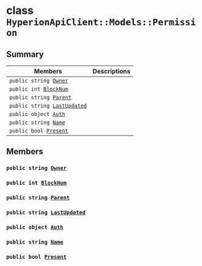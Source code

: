 # class `HyperionApiClient::Models::Permission` 

## Summary

 Members                        | Descriptions                                
--------------------------------|---------------------------------------------
`public string `[`Owner`](#class_hyperion_api_client_1_1_models_1_1_permission_1a2bb39ac02455d05833c5f88b6ddc87ee) | 
`public int `[`BlockNum`](#class_hyperion_api_client_1_1_models_1_1_permission_1a5c75360929c5cb4353443f5c28de94dd) | 
`public string `[`Parent`](#class_hyperion_api_client_1_1_models_1_1_permission_1a08af004a8b78a8e9eab64e7f1fda042c) | 
`public string `[`LastUpdated`](#class_hyperion_api_client_1_1_models_1_1_permission_1ae75b5914612117353e9aa4fca9f8963a) | 
`public object `[`Auth`](#class_hyperion_api_client_1_1_models_1_1_permission_1a12e59beb775dc23d7902ea420be30eac) | 
`public string `[`Name`](#class_hyperion_api_client_1_1_models_1_1_permission_1a7ee9065718e6628dc7791b756fa6c0f9) | 
`public bool `[`Present`](#class_hyperion_api_client_1_1_models_1_1_permission_1afeac5e895704cc97dccbcc449be7e6e3) | 

## Members

### `public string `[`Owner`](#class_hyperion_api_client_1_1_models_1_1_permission_1a2bb39ac02455d05833c5f88b6ddc87ee) 

### `public int `[`BlockNum`](#class_hyperion_api_client_1_1_models_1_1_permission_1a5c75360929c5cb4353443f5c28de94dd) 

### `public string `[`Parent`](#class_hyperion_api_client_1_1_models_1_1_permission_1a08af004a8b78a8e9eab64e7f1fda042c) 

### `public string `[`LastUpdated`](#class_hyperion_api_client_1_1_models_1_1_permission_1ae75b5914612117353e9aa4fca9f8963a) 

### `public object `[`Auth`](#class_hyperion_api_client_1_1_models_1_1_permission_1a12e59beb775dc23d7902ea420be30eac) 

### `public string `[`Name`](#class_hyperion_api_client_1_1_models_1_1_permission_1a7ee9065718e6628dc7791b756fa6c0f9) 

### `public bool `[`Present`](#class_hyperion_api_client_1_1_models_1_1_permission_1afeac5e895704cc97dccbcc449be7e6e3) 

